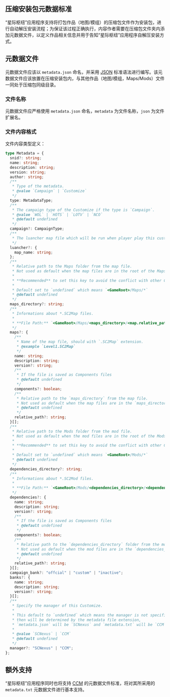 ## 压缩安装包元数据标准

“星际枢纽”应用程序支持将打包作品（地图/模组）的压缩包文件作为安装包，进行自动解压安装流程；为保证该过程正确执行，内容作者需要在压缩包文件夹内添加元数据文件，以定义作品相关信息并用于告知“星际枢纽”应用程序自解压安装方式。

## 元数据文件

元数据文件应该以 `metadata.json` 命名，并采用 [JSON](https://developer.mozilla.org/zh-CN/docs/Web/JavaScript/Reference/Global_Objects/JSON) 标准语法进行编写。该元数据文件应该放置在压缩安装包内，与其他作品（地图/模组，Maps/Mods）文件一同处于压缩包同级目录。

### 文件名称

元数据文件应严格使用  `metadata.json` 命名，`metadata` 为文件名称，`json` 为文件扩展名。

### 文件内容格式

文件内容类型定义：

``` ts
type Metadata = {
  snid?: string;
  name: string;
  description: string;
  version: string;
  author: string;
  /**
   * Type of the metadata.
   * @value `Campaign` | `Customize`
   */
  type: MetadataType;
  /**
   * The campaign type of the Customize if the type is `Campaign`.
   * @value `WOL` | `HOTS` | `LOTV` | `NCO`
   * @default undefined
   */
  campaign?: CampaignType;
  /**
   * The luancher map file which will be run when player play this customize.
   */
  luancher?: {
    map_name: string;
  };
  /**
   * Relative path to the Maps folder from the map file.
   * Not used as default when the map files are in the root of the Maps folder.
   *
   * **Recommended** to set this key to avoid the conflict with other Customizes.
   *
   * Default set to `undefined` which means `<GameRoot>/Maps/*`
   * @default undefined
   */
  maps_directory?: string;
  /**
   * Informations about *.SC2Map files.
   *
   * **File Path:** `<GameRoot>/Maps/<maps_directory>/<map.relative_path>/<map.name>`
   */
  maps?: {
    /**
     * Name of the map file, should with `.SC2Map` extension.
     * @example `Level1.SC2Map`
     */
    name: string;
    description: string;
    version?: string;
    /**
     * If the file is saved as Components files
     * @default undefined
     */
    components?: boolean;
    /**
     * Relative path to the `maps_directory` from the map file.
     * Not used as default when the map files are in the `maps_directory` folder.
     * @default undefined
     */
    relative_path?: string;
  }[];
  /**
   * Relative path to the Mods folder from the mod file.
   * Not used as default when the mod files are in the root of the Mods folder.
   *
   * **Recommended** to set this key to avoid the conflict with other Customizes.
   *
   * Default set to `undefined` which means `<GameRoot>/Mods/*`
   * @default undefined
   */
  dependencies_directory?: string;
  /**
   * Informations about *.SC2Mod files.
   *
   * **File Path:** `<GameRoot>/Mods/<dependencies_directory>/<dependencies.relative_path>/<dependencies.name>`
   */
  dependencies?: {
    name: string;
    description: string;
    version?: string;
    /**
     * If the file is saved as Components files
     * @default undefined
     */
    components?: boolean;
    /**
     * Relative path to the `dependencies_directory` folder from the mod file.
     * Not used as default when the mod files are in the `dependencies_directory` folder.
     * @default undefined
     */
    relative_path?: string;
  }[];
  campaign_bank?: "offcial" | "custom" | "inactive";
  banks?: {
    name: string;
    description: string;
    version?: string;
  }[];
  /**
   * Specify the manager of this Customize.
   *
   * This default to `undefined` which means the manager is not specified,
   * then will be determined by the metadata file extension,
   * `metadata.json` will be `SCNexus` and `metadata.txt` will be `CCM`.
   *
   * @value `SCNexus` | `CCM`
   * @default undefined
   */
  manager?: "SCNexus" | "CCM";
};
```

## 额外支持

“星际枢纽”应用程序同时也将支持 [CCM](https://github.com/7thAce/SC2CCM) 的元数据文件标准，将对其所采用的 `metadata.txt` 元数据文件进行基本支持。

